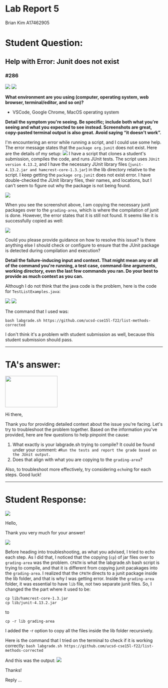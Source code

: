 # Lab Report 5
Brian Kim
A17462905

# Student Question: 

## Help with Error: Junit does not exist 
### #286

<img src="2minago.png"/>
<img src="Screen Shot 2023-06-05 at 5.23.10 PM.png"/>

**What environment are you using (computer, operating system, web browser, terminal/editor, and so on)?**

- VSCode, Google Chrome, MacOS operating system

**Detail the symptom you're seeing. Be specific; include both what you're seeing and what you expected to see instead. Screenshots are great, copy-pasted terminal output is also great. Avoid saying “it doesn't work”.**

I'm encountering an error while running a script, and I could use some help. The error message states that the ```package org.junit``` does not exist. Here are the details of my setup:
<img src="error5.png"/>
I have a script that clones a student's submission, compiles the code, and runs JUnit tests. The script uses ```JUnit version 4.13.2```, and I have the necessary JUnit library files (```junit-4.13.2.jar and hamcrest-core-1.3.jar```) in the lib directory relative to the script.
I keep getting the ```package org.junit``` does not exist error. I have double-checked the JUnit library files, their names, and locations, but I can't seem to figure out why the package is not being found. 

<img src="labgrade.png"/>

When you see the screenshot above, I am copying the necessary junit packages over to the ```grading-area```, which is where the compilation of junit is done. However, the error states that it is still not found. It seems like it is successfully copied as well: 

<img src="gradingarea.png"/>

Could you please provide guidance on how to resolve this issue? Is there anything else I should check or configure to ensure that the JUnit package is detected during compilation and execution?

**Detail the failure-inducing input and context. That might mean any or all of the command you're running, a test case, command-line arguments, working directory, even the last few commands you ran. Do your best to provide as much context as you can.**

Although I do not think that the java code is the problem, here is the code for ```TestListExamples.java```: 

<img src="testexamples.png"/>
<img src="codingblocktest.png"/>

The command that I used was: 

```bash labgrade.sh https://github.com/ucsd-cse15l-f22/list-methods-corrected```

I don't think it's a problem with student submission as well, because this student submission should pass. 

_________________

# TA's answer: 

<img height=100 width=167 src="answer.png"/>

Hi there,

Thank you for providing detailed context about the issue you're facing. Let's try to troubleshoot the problem together. Based on the information you've provided, here are few questions to help pinpoint the cause:

1. What exactly is your labgrade.sh trying to compile? It could be found under your comment: ```#Run the tests and report the grade based on the JUnit output.``` 
2. Does that align with what you are copying to the ```grading-area```?

Also, to troubleshoot more effectively, try considering ```echo```ing for each steps. Good luck!

_________________

# Student Response: 

<img src="2minago.png"/>

Hello, 

Thank you very much for your answer! 

<img src="fixed.png"/>

Before heading into troubleshooting, as what you advised, I tried to echo each step. As I did that, I noticed that the copying (```cp```) of jar files over to ```grading-area``` was the problem. ```CPATH``` is what the labgrade.sh bash script is trying to compile, and that it is different from copying junit pacakages into the ```grading-area```. I realized that the ```CPATH``` directs to a junit package inside the lib folder, and that is why I was getting error. Inside the ```grading-area``` folder, it was essential to have ```lib``` file, not two separate junit files. So, I changed the the part where it used to be:

```
cp lib/hamcrest-core-1.3.jar
cp lib/junit-4.13.2.jar
```

to 

```
cp -r lib grading-area
```

I added the -r option to copy all the files inside the lib folder recursively. 

Here is the command that I tried on the terminal to check if it is working correctly: 
```bash labgrade.sh https://github.com/ucsd-cse15l-f22/list-methods-corrected```

And this was the output:
<img src="correctoutput.png"/>

Thanks!

<p>Reply ...</p>

